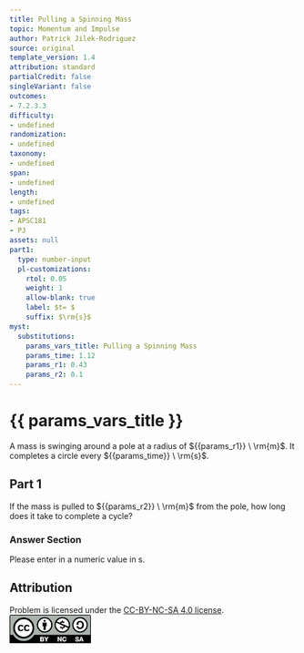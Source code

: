 ```yaml
---
title: Pulling a Spinning Mass
topic: Momentum and Impulse
author: Patrick Jilek-Rodriguez
source: original
template_version: 1.4
attribution: standard
partialCredit: false
singleVariant: false
outcomes:
- 7.2.3.3
difficulty:
- undefined
randomization:
- undefined
taxonomy:
- undefined
span:
- undefined
length:
- undefined
tags:
- APSC181
- PJ
assets: null
part1:
  type: number-input
  pl-customizations:
    rtol: 0.05
    weight: 1
    allow-blank: true
    label: $t= $
    suffix: $\rm{s}$
myst:
  substitutions:
    params_vars_title: Pulling a Spinning Mass
    params_time: 1.12
    params_r1: 0.43
    params_r2: 0.1
---
```

# {{ params_vars_title }}
A mass is swinging around a pole at a radius of ${{params_r1}} \ \rm{m}$.
It completes a circle every ${{params_time}} \ \rm{s}$.

## Part 1

If the mass is pulled to ${{params_r2}} \ \rm{m}$ from the pole, how long does it take to complete a cycle?

### Answer Section

Please enter in a numeric value in s.

## Attribution

Problem is licensed under the [CC-BY-NC-SA 4.0 license](https://creativecommons.org/licenses/by-nc-sa/4.0/).<br> ![The Creative Commons 4.0 license requiring attribution-BY, non-commercial-NC, and share-alike-SA license.](https://raw.githubusercontent.com/firasm/bits/master/by-nc-sa.png)